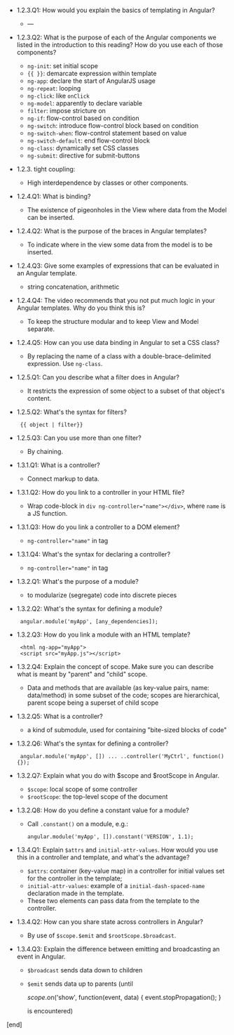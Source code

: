 
 * 1.2.3.Q1: How would you explain the basics of templating in Angular?

   * —

 * 1.2.3.Q2: What is the purpose of each of the Angular components we listed in the introduction to this reading? How do you use each of those components?

    * `ng-init`: set initial scope
    * `{{ }}`: demarcate expression within template
    * `ng-app`: declare the start of AngularJS usage
    * `ng-repeat`: looping
    * `ng-click`: like `onClick`
    * `ng-model`: apparently to declare variable
    * `filter`: impose stricture on 
    * `ng-if`: flow-control based on condition
    * `ng-switch`: introduce flow-control block based on condition
    * `ng-switch-when`: flow-control statement based on value
    * `ng-switch-default`: end flow-control block
    * `ng-class`: dynamically set CSS classes
    * `ng-submit`: directive for submit-buttons

 * 1.2.3. tight coupling:

   * High interdependence by classes or other components.

 * 1.2.4.Q1: What is binding?

   * The existence of pigeonholes in the View where data from the Model can be inserted.

 * 1.2.4.Q2: What is the purpose of the braces in Angular templates?

   * To indicate where in the view some data from the model is to be inserted.

 * 1.2.4.Q3: Give some examples of expressions that can be evaluated in an Angular template.

   * string concatenation, arithmetic

 * 1.2.4.Q4: The video recommends that you not put much logic in your Angular templates. Why do you think this is?

   * To keep the structure modular and to keep View and Model separate.

 * 1.2.4.Q5: How can you use data binding in Angular to set a CSS class?

   * By replacing the name of a class with a double-brace-delimited expression. Use `ng-class`.

 * 1.2.5.Q1: Can you describe what a filter does in Angular?

   * It restricts the expression of some object to a subset of that object's content.

 * 1.2.5.Q2: What's the syntax for filters?

        {{ object | filter}}

 * 1.2.5.Q3: Can you use more than one filter? 

   * By chaining.

 * 1.3.1.Q1: What is a controller?

   * Connect markup to data.

 * 1.3.1.Q2: How do you link to a controller in your HTML file?

   * Wrap code-block in `div ng-controller="name"></div>`, where `name` is a JS function.

 * 1.3.1.Q3: How do you link a controller to a DOM element?

   * `ng-controller="name"` in tag

 * 1.3.1.Q4: What's the syntax for declaring a controller?

   * `ng-controller="name"` in tag

 * 1.3.2.Q1: What's the purpose of a module?

   * to modularize (segregate) code into discrete pieces

 * 1.3.2.Q2: What's the syntax for defining a module?

        angular.module('myApp', [any_dependencies]);

 * 1.3.2.Q3: How do you link a module with an HTML template?

        <html ng-app="myApp">
        <script src="myApp.js"></script>

 * 1.3.2.Q4: Explain the concept of scope. Make sure you can describe what is meant by "parent" and "child" scope.

   * Data and methods that are available (as key-value pairs, name: data/method) in some subset of the code; scopes are hierarchical, parent scope being a superset of child scope

 * 1.3.2.Q5: What is a controller?

   * a kind of submodule, used for containing "bite-sized blocks of code"

 * 1.3.2.Q6: What's the syntax for defining a controller?

        angular.module('myApp', []) ... ..controller('MyCtrl', function() {});

 * 1.3.2.Q7: Explain what you do with $scope and $rootScope in Angular.

   * `$scope`: local scope of some controller
   * `$rootScope`: the top-level scope of the document

 * 1.3.2.Q8: How do you define a constant value for a module?

   * Call `.constant()` on a module, e.g.:

       `angular.module('myApp', []).constant('VERSION', 1.1);`

 * 1.3.4.Q1: Explain `$attrs` and `initial-attr-values`. How would you use this in a controller and template, and what's the advantage?
 
   * `$attrs`: container (key-value map) in a controller for initial values set for the controller in the template;
   * `initial-attr-values`: example of a `initial-dash-spaced-name` declaration made in the template.
   * These two elements can pass data from the template to the controller.

 * 1.3.4.Q2: How can you share state across controllers in Angular?

   * By use of `$scope.$emit` and `$rootScope.$broadcast`.

 * 1.3.4.Q3: Explain the difference between emitting and broadcasting an event in Angular.

   * `$broadcast` sends data down to children
   * `$emit` sends data up to parents (until 

        $scope.$on('show', function(event, data) {
          event.stopPropagation();
        }

     is encountered)

[end]